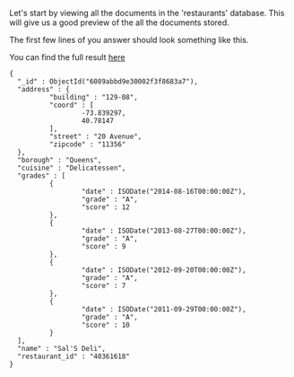 Let's start by viewing all the documents in the 'restaurants' database.
This will give us a good preview of the all the documents stored.

The first few lines of you answer should look something like this.

You can find the full result [here](https://gist.github.com/lmdisch/2e1979d684c42438827aee1d107624dd)
```
{
  "_id" : ObjectId("6089abbd9e30002f3f8683a7"),
  "address" : {
          "building" : "129-08",
          "coord" : [
                  -73.839297,
                  40.78147
          ],
          "street" : "20 Avenue",
          "zipcode" : "11356"
  },
  "borough" : "Queens",
  "cuisine" : "Delicatessen",
  "grades" : [
          {
                  "date" : ISODate("2014-08-16T00:00:00Z"),
                  "grade" : "A",
                  "score" : 12
          },
          {
                  "date" : ISODate("2013-08-27T00:00:00Z"),
                  "grade" : "A",
                  "score" : 9
          },
          {
                  "date" : ISODate("2012-09-20T00:00:00Z"),
                  "grade" : "A",
                  "score" : 7
          },
          {
                  "date" : ISODate("2011-09-29T00:00:00Z"),
                  "grade" : "A",
                  "score" : 10
          }
  ],
  "name" : "Sal'S Deli",
  "restaurant_id" : "40361618"
}

```